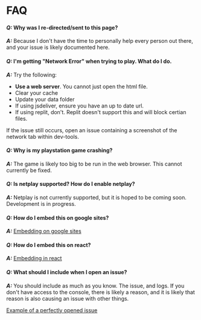 # FAQ

#### *Q:* Why was I re-directed/sent to this page?

***A:*** Because I don't have the time to personally help every person out there, and your issue is likely documented here.

#### *Q:* I'm getting "Network Error" when trying to play. What do I do.

***A:*** Try the following:
- **Use a web server**. You cannot just open the html file.
- Clear your cache
- Update your data folder
- If using jsdeliver, ensure you have an up to date url.
- If using replit, don't. Replit doesn't support this and will block certian files.

If the issue still occurs, open an issue containing a screenshot of the network tab within dev-tools.

#### *Q:* Why is my playstation game crashing?

***A:*** The game is likely too big to be run in the web browser. This cannot currently be fixed.

#### *Q:* Is netplay supported? How do I enable netplay?

***A:*** Netplay is not currently supported, but it is hoped to be coming soon. Development is in progress.

#### *Q:* How do I embed this on google sites?

***A:*** [Embedding on google sites](Embed.html#google-sites)

#### *Q:* How do I embed this on react?

***A:*** [Embedding in react](Embed.html#react)

#### *Q:* What should I include when I open an issue?

***A:*** You should include as much as you know. The issue, and logs. If you don't have access to the console, there is likely a reason, and it is likely that reason is also causing an issue with other things.

[Example of a perfectly opened issue](https://github.com/EmulatorJS/EmulatorJS/issues/564)
